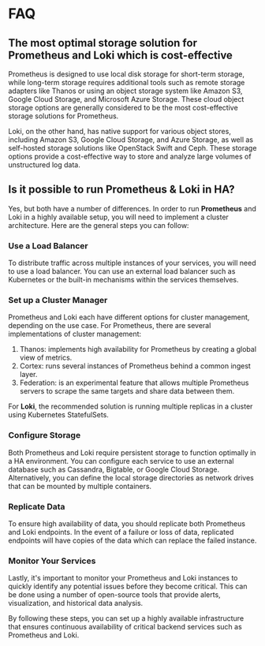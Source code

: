 # FAQ

## The most optimal storage solution for Prometheus and Loki which is cost-effective

Prometheus is designed to use local disk storage for short-term storage, while long-term storage requires additional tools such as remote storage adapters like Thanos or using an object storage system like Amazon S3, Google Cloud Storage, and Microsoft Azure Storage. These cloud object storage options are generally considered to be the most cost-effective storage solutions for Prometheus.

Loki, on the other hand, has native support for various object stores, including Amazon S3, Google Cloud Storage, and Azure Storage, as well as self-hosted storage solutions like OpenStack Swift and Ceph. These storage options provide a cost-effective way to store and analyze large volumes of unstructured log data.

## Is it possible to run Prometheus & Loki in HA?

Yes, but both have a number of differences. In order to run **Prometheus** and Loki in a highly available setup, you will need to implement a cluster architecture. Here are the general steps you can follow:

### Use a Load Balancer
To distribute traffic across multiple instances of your services, you will need to use a load balancer. You can use an external load balancer such as Kubernetes or the built-in mechanisms within the services themselves.

### Set up a Cluster Manager
Prometheus and Loki each have different options for cluster management, depending on the use case. For Prometheus, there are several implementations of cluster management:

1. Thanos: implements high availability for Prometheus by creating a global view of metrics.
2. Cortex: runs several instances of Prometheus behind a common ingest layer.
3. Federation: is an experimental feature that allows multiple Prometheus servers to scrape the same targets and share data between them.

For **Loki**, the recommended solution is running multiple replicas in a cluster using Kubernetes StatefulSets.

### Configure Storage
Both Prometheus and Loki require persistent storage to function optimally in a HA environment. You can configure each service to use an external database such as Cassandra, Bigtable, or Google Cloud Storage. Alternatively, you can define the local storage directories as network drives that can be mounted by multiple containers.

### Replicate Data
To ensure high availability of data, you should replicate both Prometheus and Loki endpoints. In the event of a failure or loss of data, replicated endpoints will have copies of the data which can replace the failed instance.

### Monitor Your Services
Lastly, it's important to monitor your Prometheus and Loki instances to quickly identify any potential issues before they become critical. This can be done using a number of open-source tools that provide alerts, visualization, and historical data analysis.

By following these steps, you can set up a highly available infrastructure that ensures continuous availability of critical backend services such as Prometheus and Loki.
